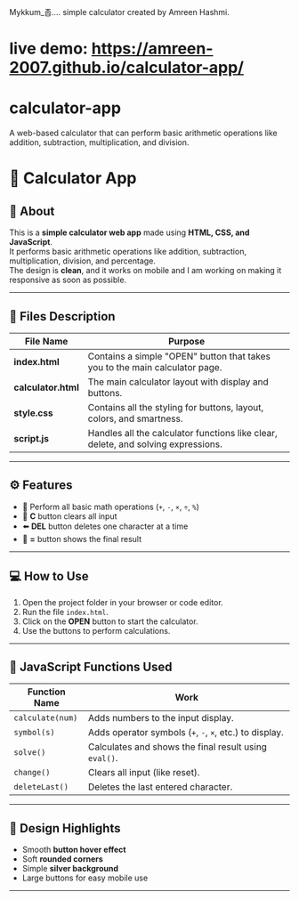 Mykkum_좁....
simple calculator created by Amreen Hashmi.

# live demo: https://amreen-2007.github.io/calculator-app/
# calculator-app
A web-based calculator that can perform basic arithmetic operations like addition, subtraction, multiplication, and division.
# 🧮 Calculator App

## 📘 About
This is a **simple calculator web app** made using **HTML, CSS, and JavaScript**.  
It performs basic arithmetic operations like addition, subtraction, multiplication, division, and percentage.  
The design is **clean**, and it works on mobile and I am working on making it responsive as soon as possible.

---

## 📂 Files Description

| File Name | Purpose |
|------------|----------|
| **index.html** | Contains a simple "OPEN" button that takes you to the main calculator page. |
| **calculator.html** | The main calculator layout with display and buttons. |
| **style.css** | Contains all the styling for buttons, layout, colors, and smartness. |
| **script.js** | Handles all the calculator functions like clear, delete, and solving expressions. |

---

## ⚙️ Features
- 🧠 Perform all basic math operations (`+`, `-`, `×`, `÷`, `%`)
- 🧹 **C** button clears all input
- ⬅️ **DEL** button deletes one character at a time
- 🟰 **=** button shows the final result


---

## 💻 How to Use
1. Open the project folder in your browser or code editor.
2. Run the file `index.html`.
3. Click on the **OPEN** button to start the calculator.
4. Use the buttons to perform calculations.

---

## 🧠 JavaScript Functions Used

| Function Name | Work |
|----------------|------|
| `calculate(num)` | Adds numbers to the input display. |
| `symbol(s)` | Adds operator symbols (`+`, `-`, `×`, etc.) to display. |
| `solve()` | Calculates and shows the final result using `eval()`. |
| `change()` | Clears all input (like reset). |
| `deleteLast()` | Deletes the last entered character. |

---

## 🎨 Design Highlights
- Smooth **button hover effect**
- Soft **rounded corners**
- Simple **silver background**
- Large buttons for easy mobile use

---
